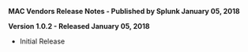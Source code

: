 **MAC Vendors Release Notes - Published by Splunk January 05, 2018**


**Version 1.0.2 - Released January 05, 2018**

* Initial Release
